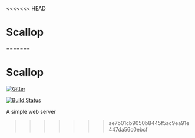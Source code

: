 <<<<<<< HEAD
# Scallop
=======
# Scallop
[![Gitter](https://badges.gitter.im/jinchaoh/Scallop.svg)](https://gitter.im/jinchaoh/Scallop?utm_source=badge&utm_medium=badge&utm_campaign=pr-badge)

[![Build Status](https://travis-ci.org/jinchaoh/Scallop.svg?branch=master)](https://travis-ci.org/jinchaoh/Scallop)


A simple web server

>>>>>>> ae7b01cb9050b8445f5ac9ea91e447da56c0ebcf

